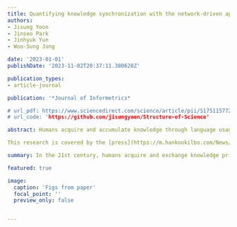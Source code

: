 ```yaml
---
title: Quantifying knowledge synchronization with the network-driven approach
authors:
- Jisung Yoon
- Jinseo Park
- Jinhyuk Yun
- Woo-Sung Jung

date: '2023-01-01'
publishDate: '2023-11-02T20:37:11.380620Z'

publication_types:
- article-journal

publication: '*Journal of Informetrics*

# url_pdf: https://www.sciencedirect.com/science/article/pii/S1751157723000809
# url_code: 'https://github.com/jisungyoon/Structure-of-Science'

abstract: Humans acquire and accumulate knowledge through language usage and eagerly exchange their knowledge for advancement. Although geographical barriers had previously limited communication, the emergence of information technology has opened new avenues for knowledge exchange. However, it is unclear which communication pathway is dominant in the 21st century. Here, we explore the dominant path of knowledge diffusion in the 21st century using Wikipedia, the largest communal dataset. We evaluate the similarity of shared knowledge between population groups, distinguished based on their language usage. When population groups are more engaged with each other, their knowledge structure is more similar, where engagement is indicated by socio-economic connections, such as cultural, linguistic, and historical features. Moreover, geographical proximity is no longer a critical requirement for knowledge dissemination. Furthermore, we integrate our data into a mechanistic model to better understand the underlying mechanism and suggest that the main channel of information distribution in the 21st century is based online.

This research is covered by the [press](https://m.hankookilbo.com/News/Read/A2023100416100004284).

summary: In the 21st century, humans acquire and exchange knowledge primarily through language usage, with the emergence of information technology breaking down geographical barriers. A study using Wikipedia, a vast dataset, explores how knowledge diffusion occurs. It finds that when population groups have more socio-economic connections, like cultural and linguistic ties, their shared knowledge is more similar. Geographical proximity is no longer crucial for knowledge dissemination, and the dominant channel for information distribution in the 21st century appears to be online.

featured: true

image:
  caption: 'Figs from paper'
  focal_point: ''
  preview_only: false


---
```

